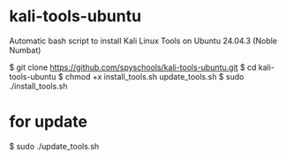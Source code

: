 # kali-tools-ubuntu
Automatic bash script to install Kali Linux Tools on Ubuntu 24.04.3 (Noble Numbat)

$ git clone https://github.com/spyschools/kali-tools-ubuntu.git
$ cd kali-tools-ubuntu
$ chmod +x install_tools.sh update_tools.sh
$ sudo ./install_tools.sh

# for update
$ sudo ./update_tools.sh
